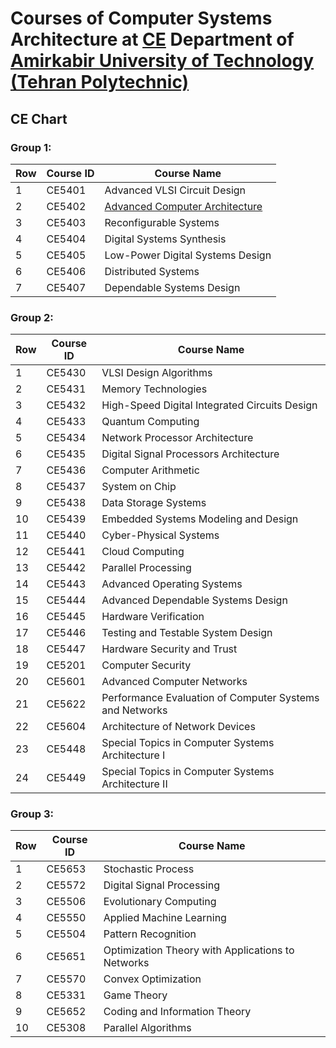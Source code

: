 # Courses of Computer Systems Architecture at [CE](https://ce.aut.ac.ir/) Department of [Amirkabir University of Technology (Tehran Polytechnic)](https://aut.ac.ir/en)


## CE Chart

### Group 1:
| Row  | Course ID |  Course Name |
| ------------- | ------------- | ------------- |
| 1 | CE5401 | Advanced VLSI Circuit Design |
| 2 | CE5402 | [Advanced Computer Architecture](https://github.com/rezaAdinepour/M.Sc-AUT/tree/main/Advanced%20Computer%20Architecture) |
| 3 | CE5403 | Reconfigurable Systems |
| 4 | CE5404 | Digital Systems Synthesis |
| 5 | CE5405 | Low-Power Digital Systems Design |
| 6 | CE5406 | Distributed Systems |
| 7 | CE5407 | Dependable Systems Design |

### Group 2:
| Row  | Course ID |  Course Name |
| ------------- | ------------- | ------------- |
| 1 | CE5430 | VLSI Design Algorithms |
| 2 | CE5431 | Memory Technologies |
| 3 | CE5432 | High-Speed Digital Integrated Circuits Design |
| 4 | CE5433 | Quantum Computing |
| 5 | CE5434 | Network Processor Architecture |
| 6 | CE5435 | Digital Signal Processors Architecture |
| 7 | CE5436 | Computer Arithmetic |
| 8 | CE5437 | System on Chip |
| 9 | CE5438 | Data Storage Systems |
| 10 | CE5439 | Embedded Systems Modeling and Design |
| 11 | CE5440 | Cyber-Physical Systems |
| 12 | CE5441 | Cloud Computing |
| 13 | CE5442 | Parallel Processing |
| 14 | CE5443 | Advanced Operating Systems |
| 15 | CE5444 | Advanced Dependable Systems Design |
| 16 | CE5445 | Hardware Verification |
| 17 | CE5446 | Testing and Testable System Design |
| 18 | CE5447 | Hardware Security and Trust |
| 19 | CE5201 | Computer Security |
| 20 | CE5601 | Advanced Computer Networks |
| 21 | CE5622 | Performance Evaluation of Computer Systems and Networks |
| 22 | CE5604 | Architecture of Network Devices |
| 23 | CE5448 | Special Topics in Computer Systems Architecture I |
| 24 | CE5449 | Special Topics in Computer Systems Architecture II |

### Group 3:
| Row  | Course ID |  Course Name |
| ------------- | ------------- | ------------- |
| 1 | CE5653 | Stochastic Process |
| 2 | CE5572 | Digital Signal Processing |
| 3 | CE5506 | Evolutionary Computing |
| 4 | CE5550 | Applied Machine Learning |
| 5 | CE5504 | Pattern Recognition |
| 6 | CE5651 | Optimization Theory with Applications to Networks |
| 7 | CE5570 | Convex Optimization |
| 8 | CE5331 | Game Theory |
| 9 | CE5652 | Coding and Information Theory |
| 10 | CE5308 | Parallel Algorithms |

